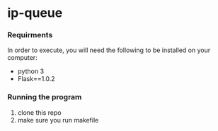 # ip-queue

### Requirments

In order to execute, you will need the following to be installed on your computer:
* python 3
* Flask==1.0.2

### Running the program

1. clone this repo
2. make sure you run makefile
 


